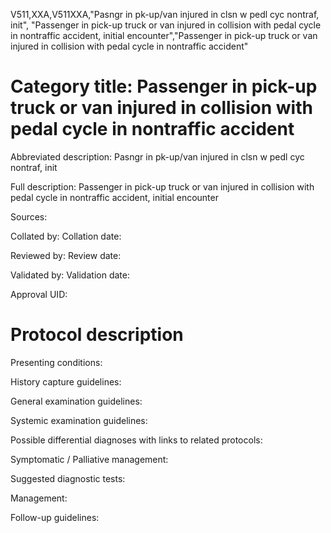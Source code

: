 V511,XXA,V511XXA,"Pasngr in pk-up/van injured in clsn w pedl cyc nontraf, init", "Passenger in pick-up truck or van injured in collision with pedal cycle in nontraffic accident, initial encounter","Passenger in pick-up truck or van injured in collision with pedal cycle in nontraffic accident"
# Category title: Passenger in pick-up truck or van injured in collision with pedal cycle in nontraffic accident

Abbreviated description: Pasngr in pk-up/van injured in clsn w pedl cyc nontraf, init

Full description: Passenger in pick-up truck or van injured in collision with pedal cycle in nontraffic accident, initial encounter

Sources:

Collated by:
Collation date:

Reviewed by:
Review date:

Validated by:
Validation date:

Approval UID:

# Protocol description

Presenting conditions:

History capture guidelines:

General examination guidelines:

Systemic examination guidelines:

Possible differential diagnoses with links to related protocols:

Symptomatic / Palliative management:

Suggested diagnostic tests:

Management:

Follow-up guidelines:
